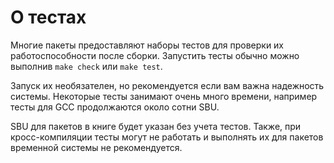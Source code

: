 # О тестах

Многие пакеты предоставляют наборы тестов для проверки их работоспособности после сборки.
Запустить тесты обычно можно выполнив `make check` или `make test`.

Запуск их необязателен, но рекомендуется если вам важна надежность системы.
Некоторые тесты занимают очень много времени, например тесты для GCC продолжаются около сотни SBU.

SBU для пакетов в книге будет указан без учета тестов.
Также, при кросс-компиляции тесты могут не работать и выполнять их для пакетов временной системы не рекомендуется.
